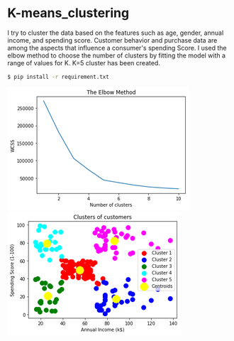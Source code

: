 # K-means_clustering

I try to cluster the data based on the features such as age, gender, annual income, and spending score. Customer behavior and purchase data are among the aspects that influence a consumer's spending Score. I used the elbow method to choose the number of clusters by fitting the model with a range of values for K. K=5 cluster has been created.

```bash
$ pip install -r requirement.txt
```
![model's output](./Figure1.png)
![model's output](./Figure2.png)

